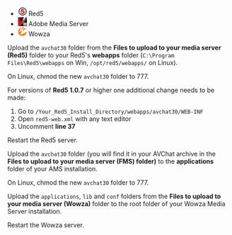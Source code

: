 <ul class="nav nav-tabs" id="serversTab">
  <li class="active"><a data-target="#red5" data-toggle="tab"><img src="assets/images/red5-small-logo.png" width="20px" height="20px" /> Red5</a></li>
  <li><a data-target="#ams" data-toggle="tab"><img src="assets/images/ams-small-logo.png" width="20px" height="20px" /> Adobe Media Server</a></li>
  <li><a data-target="#wowza" data-toggle="tab"><img src="assets/images/wowza-logo-small.png" width="20px" height="20px" /> Wowza</a></li>
</ul>

<div class="tab-content">

<div class="tab-pane active" id="red5">
<div class="panel panel-default">
<div class="panel-body" >

<p>Upload the <code class="highlighter-rouge">avchat30</code> folder from the <b>Files to upload to your media server (Red5)</b> folder to your Red5's <b>webapps</b> folder (<code class="highlighter-rouge">C:\Program Files\Red5\webapps</code> on Win, <code class="highlighter-rouge">/opt/red5/webapps/</code> on Linux).</p>

<p>On Linux, chmod the new <code class="highlighter-rouge">avchat30</code> folder to 777.</p>

<p>For versions of <b>Red5 1.0.7</b> or higher one additional change needs to be made:</p>
<ol>
  <li>Go to <code class="highlighter-rouge">/Your_Red5_Install_Directory/webapps/avchat30/WEB-INF</code></li>
  <li>Open <code class="highlighter-rouge">red5-web.xml</code> with any text editor</li>
  <li>Uncomment <b>line 37</b></li>
</ol>

<p>Restart the Red5 server.</p>

</div>
</div>
</div>

<div class="tab-pane" id="ams">
<div class="panel panel-default">
<div class="panel-body">
<p>Upload the <code class="highlighter-rouge">avchat30</code> folder (you will find it in your AVChat archive in the <b>Files to upload to your media server (FMS) folder)</b> to the <b>applications</b> folder of your AMS installation.</p>

<p>On Linux, chmod the new <code class="highlighter-rouge">avchat30</code> folder to 777.</p>

</div>
</div>
</div>

<div class="tab-pane" id="wowza">
<div class="panel panel-default">
<div class="panel-body">
<p>Upload the <code class="highlighter-rouge">applications</code>, <code class="highlighter-rouge">lib</code> and <code class="highlighter-rouge">conf</code> folders from the <b>Files to upload to your media server (Wowza)</b> folder to the root folder of your Wowza Media Server installation.</p>

<p>Restart the Wowza server.</p>

<!--Starting with Wowza Streaming Engine 4, a new GUI has been added that allows you to control the server and individual applications. This can be accessed using a browser by going to <b>http://WOWZA_SERVER_ADDRESS:8088/enginemanager</b>-->
</div>
</div>
</div>

</div>

<script>
jQuery(function () {
    jQuery('#serversTab a:last').tab('show')
})
</script>
